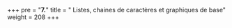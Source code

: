 +++
pre = "<b>7.</b>"
title = " Listes, chaines de caractères et graphiques de base"
weight = 208
+++

## 

